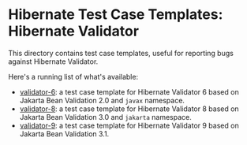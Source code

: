 # Hibernate Test Case Templates: Hibernate Validator

This directory contains test case templates, useful for reporting bugs against Hibernate Validator.

Here's a running list of what's available:

* [validator-6](validator-6): a test case template for Hibernate Validator 6 based on Jakarta Bean Validation 2.0 and `javax` namespace.
* [validator-8](validator-8): a test case template for Hibernate Validator 8 based on Jakarta Bean Validation 3.0 and `jakarta` namespace.
* [validator-9](validator-9): a test case template for Hibernate Validator 9 based on Jakarta Bean Validation 3.1.
